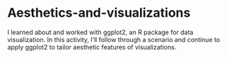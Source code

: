 # Aesthetics-and-visualizations
I learned about and worked with ggplot2, an R package for data visualization. In this activity, I’ll follow through a scenario and continue to apply ggplot2 to tailor aesthetic features of visualizations.
